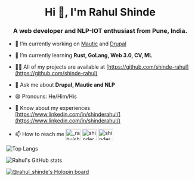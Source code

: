 <h1 align="center">Hi 👋, I'm Rahul Shinde</h1>
<h3 align="center">A web developer and NLP-IOT enthusiast from Pune, India.</h3>

- 🔭 I’m currently working on [Mautic](https://www.mautic.org/) and [Drupal](https://drupal.org/)

- 🌱 I’m currently learning **Rust, GoLang, Web 3.0, CV, ML**

- 👨‍💻 All of my projects are available at [https://github.com/shinde-rahul](https://github.com/shinde-rahul)

- 💬 Ask me about **Drupal, Mautic and NLP**

- 😄 Pronouns: He/Him/His

- 📄 Know about my experiences [https://www.linkedin.com/in/shinderahul/](https://www.linkedin.com/in/shinderahul/)

- 📫 How to reach me <!-- **shinde.r.a@gmail.com** -->     <a href="https://twitter.com/_rahulshinde" target="blank"><img align="center" src="https://raw.githubusercontent.com/rahuldkjain/github-profile-readme-generator/master/src/images/icons/Social/twitter.svg" alt="_rahulshinde" height="30" width="40" /></a>
  <a href="https://linkedin.com/in/shinderahul" target="blank"><img align="center" src="https://raw.githubusercontent.com/rahuldkjain/github-profile-readme-generator/master/src/images/icons/Social/linked-in-alt.svg" alt="shinderahul" height="30" width="40" /></a>
  <a href="https://dev.to/shinderahul" target="blank"><img align="center" src="https://raw.githubusercontent.com/rahuldkjain/github-profile-readme-generator/master/src/images/icons/Social/devto.svg" alt="shinderahul" height="30" width="40" /></a>

![Top Langs](https://github-readme-stats.vercel.app/api/top-langs/?username=shinde-rahul&hide=less,css&layout=compact&hide_progress=true)

![Rahul's GitHub stats](https://github-readme-stats.vercel.app/api?username=shinde-rahul&theme=flag-india&show_icons=true&hide_title=true&include_all_commits=true&rank_icon=percentile&show=reviews)


[![@rahul_shinde's Holopin board](https://holopin.me/rahul_shinde)](https://holopin.io/@rahul_shinde)

